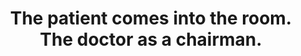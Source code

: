 ---
area: Communication Skills, calgary-cambridge-model
category: 12 - Calgary Cambridge Workshop
title: The patient comes into the room. The doctor as a chairman.
description: The patient comes into the room. The doctor as a chairman.
audio: /assets/audio/12- Calgary Cambridge Workshop - 12 The patient comes into the room. The doctor as a chairman. Malcolm Thomas - MQ.mp3
article: 
www: 
keywords: Calgary, Cambridge, Model
youtube: 
soundcloud: 
---